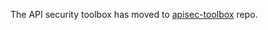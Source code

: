 The API security toolbox has moved to [apisec-toolbox](https://github.com/arainho/apisec-toolbox) repo.


